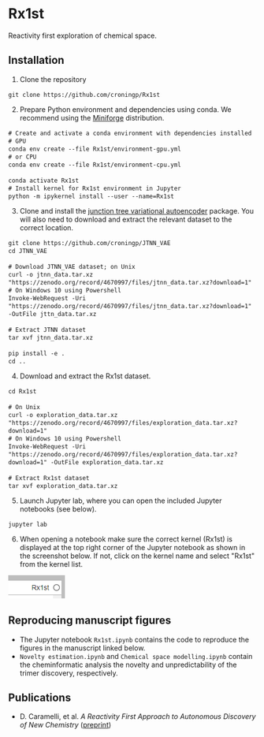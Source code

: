 # Rx1st
Reactivity first exploration of chemical space.

## Installation
1. Clone the repository
```shell
git clone https://github.com/croningp/Rx1st
```

2. Prepare Python environment and dependencies using conda. We recommend using the [Miniforge] distribution.
```shell
# Create and activate a conda environment with dependencies installed 
# GPU
conda env create --file Rx1st/environment-gpu.yml
# or CPU
conda env create --file Rx1st/environment-cpu.yml

conda activate Rx1st
# Install kernel for Rx1st environment in Jupyter
python -m ipykernel install --user --name=Rx1st
```

3. Clone and install the [junction tree variational autoencoder][JTNN_VAE] package. You will also need to download and extract the relevant dataset to the correct location.
```shell
git clone https://github.com/croningp/JTNN_VAE
cd JTNN_VAE

# Download JTNN_VAE dataset; on Unix
curl -o jtnn_data.tar.xz "https://zenodo.org/record/4670997/files/jtnn_data.tar.xz?download=1"
# On Windows 10 using Powershell
Invoke-WebRequest -Uri "https://zenodo.org/record/4670997/files/jtnn_data.tar.xz?download=1" -OutFile jttn_data.tar.xz

# Extract JTNN dataset
tar xvf jtnn_data.tar.xz

pip install -e .
cd ..
```

4. Download and extract the Rx1st dataset.
```shell
cd Rx1st

# On Unix
curl -o exploration_data.tar.xz "https://zenodo.org/record/4670997/files/exploration_data.tar.xz?download=1"
# On Windows 10 using Powershell
Invoke-WebRequest -Uri "https://zenodo.org/record/4670997/files/exploration_data.tar.xz?download=1" -OutFile exploration_data.tar.xz

# Extract Rx1st dataset
tar xvf exploration_data.tar.xz
```

5. Launch Jupyter lab, where you can open the included Jupyter notebooks (see below).
```shell
jupyter lab
```

6. When opening a notebook make sure the correct kernel (Rx1st) is displayed at the top right corner of the Jupyter notebook as shown in the screenshot below. If not, click on the kernel name and select "Rx1st"
from the kernel list.

![Active kernel](kernel.png)

## Reproducing manuscript figures
- The Jupyter notebook `Rx1st.ipynb` contains the code to reproduce the figures in the manuscript linked below.
- `Novelty estimation.ipynb` and `Chemical space modelling.ipynb` contain the cheminformatic analysis the novelty and unpredictability of the trimer discovery, respectively.

## Publications
- D. Caramelli, et al. _A Reactivity First Approach to Autonomous Discovery of New Chemistry_ ([preprint])

[JTNN_VAE]: https://github.com/croningp/JTNN_VAE
[Miniforge]: https://github.com/conda-forge/miniforge
[preprint]: https://chemrxiv.org/articles/preprint/An_Artificial_Intelligence_that_Discovers_Unpredictable_Chemical_Reactions/12924968